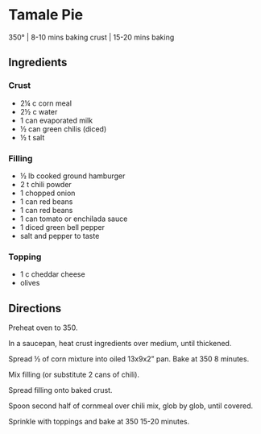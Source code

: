 # Tamale Pie
350° | 8-10 mins baking crust | 15-20 mins baking

## Ingredients
### Crust
* 2¼ c corn meal
* 2½ c water
* 1 can evaporated milk
* ½ can green chilis (diced)
* ½ t salt

### Filling
* ½ lb cooked ground hamburger
* 2 t chili powder
* 1 chopped onion
* 1 can red beans
* 1 can red beans
* 1 can tomato or enchilada sauce
* 1 diced green bell pepper
* salt and pepper to taste

### Topping
* 1 c cheddar cheese
* olives

## Directions
Preheat oven to 350.

In a saucepan, heat crust ingredients over medium, until thickened.

Spread ½ of corn mixture into oiled 13x9x2” pan. Bake at 350 8 minutes.

Mix filling (or substitute 2 cans of chili).

Spread filling onto baked crust.

Spoon second half of cornmeal over chili mix, glob by glob, until covered.

Sprinkle with toppings and bake at 350 15-20 minutes.

